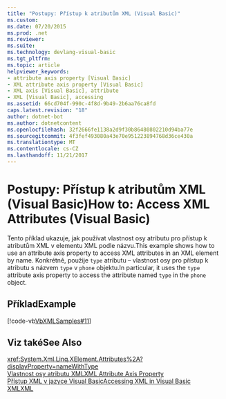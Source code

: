 ```yaml
---
title: "Postupy: Přístup k atributům XML (Visual Basic)"
ms.custom: 
ms.date: 07/20/2015
ms.prod: .net
ms.reviewer: 
ms.suite: 
ms.technology: devlang-visual-basic
ms.tgt_pltfrm: 
ms.topic: article
helpviewer_keywords:
- attribute axis property [Visual Basic]
- XML attribute axis property [Visual Basic]
- XML axis [Visual Basic], attribute
- XML [Visual Basic], accessing
ms.assetid: 66cd704f-990c-4f8d-9b49-2b6aa76ca8fd
caps.latest.revision: "18"
author: dotnet-bot
ms.author: dotnetcontent
ms.openlocfilehash: 32f2666fe1138a2d9f30b86480802210d94ba77e
ms.sourcegitcommit: 4f3fef493080a43e70e951223894768d36ce430a
ms.translationtype: MT
ms.contentlocale: cs-CZ
ms.lasthandoff: 11/21/2017
---
```

# <a name="how-to-access-xml-attributes-visual-basic"></a><span data-ttu-id="49231-102">Postupy: Přístup k atributům XML (Visual Basic)</span><span class="sxs-lookup"><span data-stu-id="49231-102">How to: Access XML Attributes (Visual Basic)</span></span>
<span data-ttu-id="49231-103">Tento příklad ukazuje, jak používat vlastnost osy atributu pro přístup k atributům XML v elementu XML podle názvu.</span><span class="sxs-lookup"><span data-stu-id="49231-103">This example shows how to use an attribute axis property to access XML attributes in an XML element by name.</span></span> <span data-ttu-id="49231-104">Konkrétně, použije `type` atributu – vlastnost osy pro přístup k atributu s názvem `type` v `phone` objektu.</span><span class="sxs-lookup"><span data-stu-id="49231-104">In particular, it uses the `type` attribute axis property to access the attribute named `type` in the `phone` object.</span></span>  
  
## <a name="example"></a><span data-ttu-id="49231-105">Příklad</span><span class="sxs-lookup"><span data-stu-id="49231-105">Example</span></span>  
 [!code-vb[VbXMLSamples#11](../../../../visual-basic/language-reference/operators/codesnippet/VisualBasic/how-to-access-xml-attributes_1.vb)]  
  
## <a name="see-also"></a><span data-ttu-id="49231-106">Viz také</span><span class="sxs-lookup"><span data-stu-id="49231-106">See Also</span></span>  
 <xref:System.Xml.Linq.XElement.Attributes%2A?displayProperty=nameWithType>  
 [<span data-ttu-id="49231-107">Vlastnost osy atributu XML</span><span class="sxs-lookup"><span data-stu-id="49231-107">XML Attribute Axis Property</span></span>](../../../../visual-basic/language-reference/xml-axis/xml-attribute-axis-property.md)  
 [<span data-ttu-id="49231-108">Přístup XML v jazyce Visual Basic</span><span class="sxs-lookup"><span data-stu-id="49231-108">Accessing XML in Visual Basic</span></span>](../../../../visual-basic/programming-guide/language-features/xml/accessing-xml.md)  
 [<span data-ttu-id="49231-109">XML</span><span class="sxs-lookup"><span data-stu-id="49231-109">XML</span></span>](../../../../visual-basic/programming-guide/language-features/xml/index.md)
